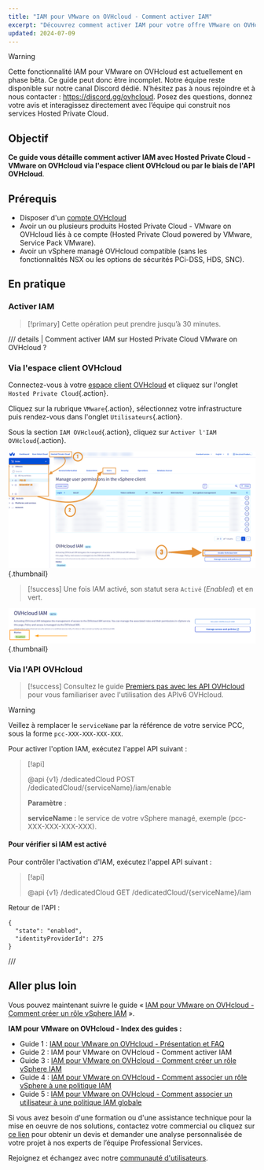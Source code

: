 ```yaml
---
title: "IAM pour VMware on OVHcloud - Comment activer IAM"
excerpt: "Découvrez comment activer IAM pour votre offre VMware on OVHcloud via l'espace client OVHcloud ou par le biais de l'API OVHcloud"
updated: 2024-07-09
---
```

<style>
details>summary {
    color:rgb(33, 153, 232) !important;
    cursor: pointer;
}
details>summary::before {
    content:'\25B6';
    padding-right:1ch;
}
details[open]>summary::before {
    content:'\25BC';
}
</style>

> [!warning]
>
> Cette fonctionnalité IAM pour VMware on OVHcloud est actuellement en phase bêta. Ce guide peut donc être incomplet. Notre équipe reste disponible sur notre canal Discord dédié. N’hésitez pas à nous rejoindre et à nous contacter : <https://discord.gg/ovhcloud>. Posez des questions, donnez votre avis et interagissez directement avec l’équipe qui construit nos services Hosted Private Cloud.
>

## Objectif

**Ce guide vous détaille comment activer IAM avec Hosted Private Cloud - VMware on OVHcloud via l'espace client OVHcloud ou par le biais de l'API OVHcloud**.

## Prérequis

- Disposer d'un [compte OVHcloud](/pages/account_and_service_management/account_information/ovhcloud-account-creation)
- Avoir un ou plusieurs produits Hosted Private Cloud - VMware on OVHcloud liés à ce compte (Hosted Private Cloud powered by VMware, Service Pack VMware).
- Avoir un vSphere managé OVHcloud compatible (sans les fonctionnalités NSX ou les options de sécurités PCi-DSS, HDS, SNC).

## En pratique

### Activer IAM

> [!primary]
> Cette opération peut prendre jusqu’à 30 minutes.

/// details | Comment activer IAM sur Hosted Private Cloud VMware on OVHcloud ?

### Via l'espace client OVHcloud

Connectez-vous à votre [espace client OVHcloud](/links/manager) et cliquez sur l'onglet `Hosted Private Cloud`{.action}.

Cliquez sur la rubrique `VMware`{.action}, sélectionnez votre infrastructure puis rendez-vous dans l'onglet `Utilisateurs`{.action}.

Sous la section `IAM OVHcloud`{.action}, cliquez sur `Activer l'IAM OVHcloud`{.action}.

![Activer IAM](images/iam_enable_2.png){.thumbnail}

> [!success]
> Une fois IAM activé, son statut sera `Activé` (*Enabled*) et en vert.

![Activer IAM](images/iam_enable_3.png){.thumbnail}

### Via l'API OVHcloud

> [!success]
> Consultez le guide [Premiers pas avec les API OVHcloud](/pages/manage_and_operate/api/first-steps) pour vous familiariser avec l'utilisation des APIv6 OVHcloud.
>

> [!warning]
> Veillez à remplacer le `serviceName` par la référence de votre service PCC, sous la forme `pcc-XXX-XXX-XXX-XXX`.
>

Pour activer l'option IAM, exécutez l'appel API suivant :

> [!api]
>
> @api {v1} /dedicatedCloud POST /dedicatedCloud/{serviceName}/iam/enable
>
> **Paramètre** :
> 
> **serviceName :** le service de votre vSphere managé, exemple (pcc-XXX-XXX-XXX-XXX).
>

#### Pour vérifier si IAM est activé

Pour contrôler l'activation d'IAM, exécutez l'appel API suivant :

> [!api]
>
> @api {v1} /dedicatedCloud GET /dedicatedCloud/{serviceName}/iam
>

Retour de l'API :

```shell
{
  "state": "enabled",
  "identityProviderId": 275
}
```
///

## Aller plus loin

Vous pouvez maintenant suivre le guide « [IAM pour VMware on OVHcloud - Comment créer un rôle vSphere IAM](/pages/hosted_private_cloud/hosted_private_cloud_powered_by_vmware/vmware_iam_role) ».

**IAM pour VMware on OVHcloud - Index des guides :**

- Guide 1 : [IAM pour VMware on OVHcloud - Présentation et FAQ](/pages/hosted_private_cloud/hosted_private_cloud_powered_by_vmware/vmware_iam_getting_started)
- Guide 2 : IAM pour VMware on OVHcloud - Comment activer IAM
- Guide 3 : [IAM pour VMware on OVHcloud - Comment créer un rôle vSphere IAM](/pages/hosted_private_cloud/hosted_private_cloud_powered_by_vmware/vmware_iam_role)
- Guide 4 : [IAM pour VMware on OVHcloud - Comment associer un rôle vSphere à une politique IAM](/pages/hosted_private_cloud/hosted_private_cloud_powered_by_vmware/vmware_iam_role_policy)
- Guide 5 : [IAM pour VMware on OVHcloud - Comment associer un utilisateur à une politique IAM globale](/pages/hosted_private_cloud/hosted_private_cloud_powered_by_vmware/vmware_iam_user_policy)

Si vous avez besoin d'une formation ou d'une assistance technique pour la mise en oeuvre de nos solutions, contactez votre commercial ou cliquez sur [ce lien](https://www.ovhcloud.com/fr/professional-services/) pour obtenir un devis et demander une analyse personnalisée de votre projet à nos experts de l’équipe Professional Services.

Rejoignez et échangez avec notre [communauté d'utilisateurs](/links/community).